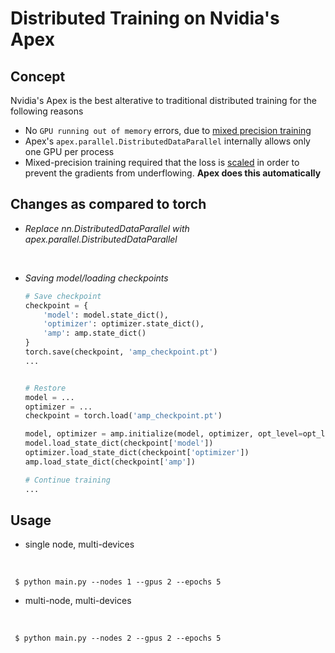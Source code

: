 # Distributed Training on Nvidia's Apex

## Concept

Nvidia's Apex is the best alterative to traditional distributed training for the following reasons
- No `GPU running out of memory` errors, due to [mixed precision training](https://keras.io/api/mixed_precision/)
- Apex's `apex.parallel.DistributedDataParallel` internally allows only one GPU per process
- Mixed-precision training required that the loss is [scaled](https://developer.nvidia.com/blog/mixed-precision-training-deep-neural-networks/) in order to prevent the gradients from underflowing. **Apex does this automatically**


## Changes as compared to torch

- *Replace nn.DistributedDataParallel with apex.parallel.DistributedDataParallel*
<br>


- *Saving model/loading checkpoints*

    ```python
    # Save checkpoint
    checkpoint = {
        'model': model.state_dict(),
        'optimizer': optimizer.state_dict(),
        'amp': amp.state_dict()
    }
    torch.save(checkpoint, 'amp_checkpoint.pt')
    ...


    # Restore
    model = ...
    optimizer = ...
    checkpoint = torch.load('amp_checkpoint.pt')

    model, optimizer = amp.initialize(model, optimizer, opt_level=opt_level)
    model.load_state_dict(checkpoint['model'])
    optimizer.load_state_dict(checkpoint['optimizer'])
    amp.load_state_dict(checkpoint['amp'])

    # Continue training
    ...
    ```

## Usage

- single node, multi-devices
<br>

``` $ python main.py --nodes 1 --gpus 2 --epochs 5```

- multi-node, multi-devices
<br>

``` $ python main.py --nodes 2 --gpus 2 --epochs 5```
